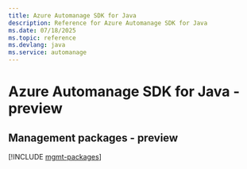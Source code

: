```yaml
---
title: Azure Automanage SDK for Java
description: Reference for Azure Automanage SDK for Java
ms.date: 07/18/2025
ms.topic: reference
ms.devlang: java
ms.service: automanage
---
```

# Azure Automanage SDK for Java - preview

## Management packages - preview
[!INCLUDE [mgmt-packages](automanage-mgmt-index.md)]